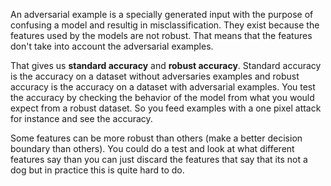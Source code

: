 An adversarial example is a specially generated input with the purpose of confusing a model and resultig in misclassification. They exist because the features used by the models are not robust. That means that the features don't take into account the adversarial examples. 

That gives us **standard accuracy** and **robust accuracy**. Standard accuracy is the accuracy on a dataset without  adversaries examples and robust accuracy is the accuracy on a dataset with adversarial examples. You test the accuracy by checking the behavior of the model from what you would expect from a robust dataset. So you feed examples with a one pixel attack for instance and see the accuracy. 

Some features can be more robust than others (make a better decision boundary than others). You could do a test and look at what different features say than you can just discard the features that say that its not a dog but in practice this is quite hard to do. 
